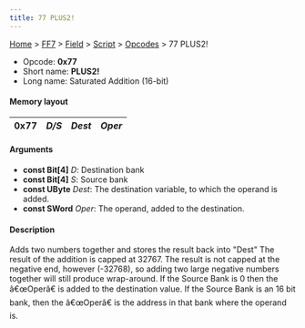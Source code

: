 ```yaml
---
title: 77 PLUS2!
---
```


[Home](/Main%20Page.md) > [FF7](/FF7.md) > [Field](/FF7/Field.md) > [Script](/FF7/Field/Script.md) > [Opcodes](/FF7/Field/Script/Opcodes.md) > 77 PLUS2!

-   Opcode: **0x77**
-   Short name: **PLUS2!**
-   Long name: Saturated Addition (16-bit)

#### Memory layout

| 0x77 | *D/S* | *Dest* | *Oper* |
|------|-------|--------|--------|

#### Arguments

-   **const Bit\[4\]** *D*: Destination bank
-   **const Bit\[4\]** *S*: Source bank
-   **const UByte** *Dest*: The destination variable, to which the
    operand is added.
-   **const SWord** *Oper*: The operand, added to the destination.

#### Description

Adds two numbers together and stores the result back into "Dest" The
result of the addition is capped at 32767. The result is not capped at
the negative end, however (-32768), so adding two large negative numbers
together will still produce wrap-around. If the Source Bank is 0 then
the â€œOperâ€ is added to the destination value. If the Source Bank is
an 16 bit bank, then the â€œOperâ€ is the address in that bank where
the operand is.
